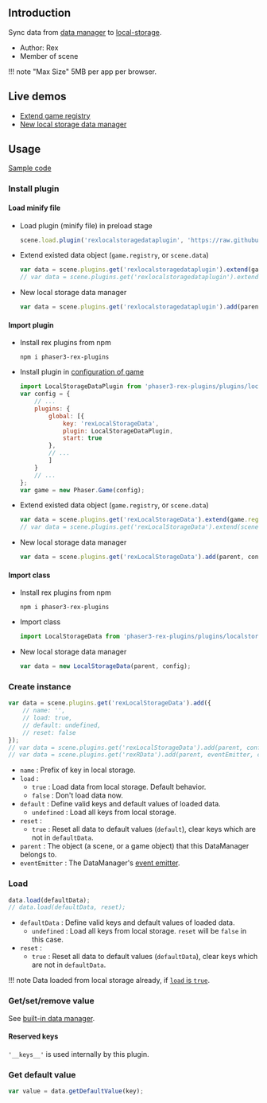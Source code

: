 ## Introduction

Sync data from [data manager](datamanager.md) to [local-storage](https://developer.mozilla.org/en-US/docs/Web/API/Window/localStorage).

- Author: Rex
- Member of scene

!!! note "Max Size"
    5MB per app per browser.

## Live demos

- [Extend game registry](https://codepen.io/rexrainbow/pen/zYdpEOj)
- [New local storage data manager](https://codepen.io/rexrainbow/pen/porprXP)

## Usage

[Sample code](https://github.com/rexrainbow/phaser3-rex-notes/tree/master/examples/localstorage-data)

### Install plugin

#### Load minify file

- Load plugin (minify file) in preload stage
    ```javascript
    scene.load.plugin('rexlocalstoragedataplugin', 'https://raw.githubusercontent.com/rexrainbow/phaser3-rex-notes/master/dist/rexlocalstoragedataplugin.min.js', true);
    ```
- Extend existed data object (`game.registry`, or `scene.data`)
    ```javascript
    var data = scene.plugins.get('rexlocalstoragedataplugin').extend(game.registry, config);
    // var data = scene.plugins.get('rexlocalstoragedataplugin').extend(scene.data, config);
    ```
- New local storage data manager
    ```javascript
    var data = scene.plugins.get('rexlocalstoragedataplugin').add(parent, config);
    ```

#### Import plugin

- Install rex plugins from npm
    ```
    npm i phaser3-rex-plugins
    ```
- Install plugin in [configuration of game](game.md#configuration)
    ```javascript
    import LocalStorageDataPlugin from 'phaser3-rex-plugins/plugins/localstoragedata-plugin.js';
    var config = {
        // ...
        plugins: {
            global: [{
                key: 'rexLocalStorageData',
                plugin: LocalStorageDataPlugin,
                start: true
            },
            // ...
            ]
        }
        // ...
    };
    var game = new Phaser.Game(config);
    ```
- Extend existed data object (`game.registry`, or `scene.data`)
    ```javascript
    var data = scene.plugins.get('rexLocalStorageData').extend(game.registry, config);
    // var data = scene.plugins.get('rexLocalStorageData').extend(scene.data, config);
    ```
- New local storage data manager
    ```javascript
    var data = scene.plugins.get('rexLocalStorageData').add(parent, config);
    ```

#### Import class

- Install rex plugins from npm
    ```
    npm i phaser3-rex-plugins
    ```
- Import class
    ```javascript
    import LocalStorageData from 'phaser3-rex-plugins/plugins/localstoragedata.js';
    ```
- New local storage data manager
    ```javascript
    var data = new LocalStorageData(parent, config);
    ```

### Create instance

```javascript
var data = scene.plugins.get('rexLocalStorageData').add({
    // name: '',
    // load: true,
    // default: undefined,
    // reset: false
});
// var data = scene.plugins.get('rexLocalStorageData').add(parent, config);
// var data = scene.plugins.get('rexRData').add(parent, eventEmitter, config);
```

- `name` : Prefix of key in local storage.
- `load` :
    - `true` : Load data from local storage. Default behavior.
    - `false` : Don't load data now.
- `default` : Define valid keys and default values of loaded data.
    - `undefined` : Load all keys from local storage.
- `reset` : 
    - `true` : Reset all data to default values (`default`), clear keys which are not in `defaultData`.
- `parent` : The object (a scene, or a game object) that this DataManager belongs to.
- `eventEmitter` : The DataManager's [event emitter](eventemitter3.md).

### Load

```javascript
data.load(defaultData);
// data.load(defaultData, reset);
```

- `defaultData` : Define valid keys and default values of loaded data.
    - `undefined` : Load all keys from local storage. `reset` will be `false` in this case.
- `reset` : 
    - `true` : Reset all data to default values (`defaultData`), clear keys which are not in `defaultData`.

!!! note
    Data loaded from local storage already, if [`load` is `true`](localstorage-data.md#create-instance).

### Get/set/remove value

See [built-in data manager](datamanager.md).

#### Reserved keys

`'__keys__'` is used internally by this plugin.

### Get default value

```javascript
var value = data.getDefaultValue(key);
```